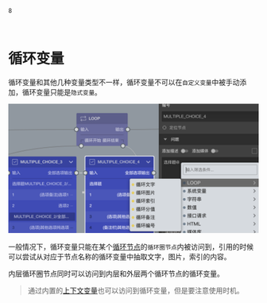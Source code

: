 ```index
8
```
```tag

```
```summary

```

# 循环变量

循环变量和其他几种变量类型不一样，循环变量不可以在`自定义变量`中被手动添加，循环变量只能是`隐式变量`。

<img src='../../assets/snapshots/design/variable/loop-type.png'>

一般情况下，循环变量只能在某个[循环节点](../nodes/loop.md)的`循环圈节点`内被访问到，引用的时候可以尝试从对应于节点名称的循环变量中抽取文字，图片，索引的内容。

内层循环圈节点同时可以访问到内层和外层两个循环节点的循环变量。

> 通过内置的[上下文变量](./build-in.md#上下文)也可以访问到循环变量，但是要注意使用时机。

